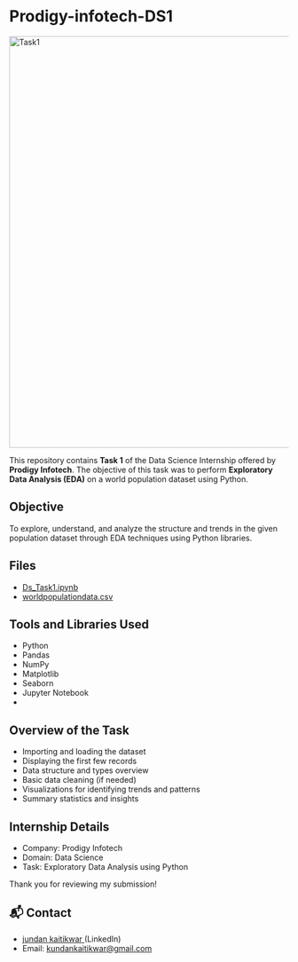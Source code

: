 # Prodigy-infotech-DS1

<img width="742" alt="Task1" src="https://github.com/user-attachments/assets/50ef752a-c4e8-406a-bdd2-4234714dc99b" />

This repository contains **Task 1** of the Data Science Internship offered by **Prodigy Infotech**. The objective of this task was to perform **Exploratory Data Analysis (EDA)** on a world population dataset using Python.

## Objective
To explore, understand, and analyze the structure and trends in the given population dataset through EDA techniques using Python libraries.

## Files
- <a>[Ds_Task1.ipynb ](https://github.com/Kkundan04/Prodigy-infotech-DS1/blob/main/DS-Task1.ipynb)</a>
- <a>[worldpopulationdata.csv ](https://github.com/Kkundan04/Prodigy-infotech-DS1/blob/main/worldpopulationdata.csv)</a>

## Tools and Libraries Used
- Python
- Pandas
- NumPy
- Matplotlib
- Seaborn
- Jupyter Notebook
- 
## Overview of the Task
- Importing and loading the dataset
- Displaying the first few records
- Data structure and types overview
- Basic data cleaning (if needed)
- Visualizations for identifying trends and patterns
- Summary statistics and insights

## Internship Details
- Company: Prodigy Infotech
- Domain: Data Science
- Task: Exploratory Data Analysis using Python

 Thank you for reviewing my submission!


## 📬 Contact
- <a>[jundan kaitikwar ](https://www.linkedin.com/in/kundan-kaitikwar-93675b342?utm_source=share&utm_campaign=share_via&utm_content=profile&utm_medium=ios_app )(LinkedIn)</a>
- Email: kundankaitikwar@gmail.com
